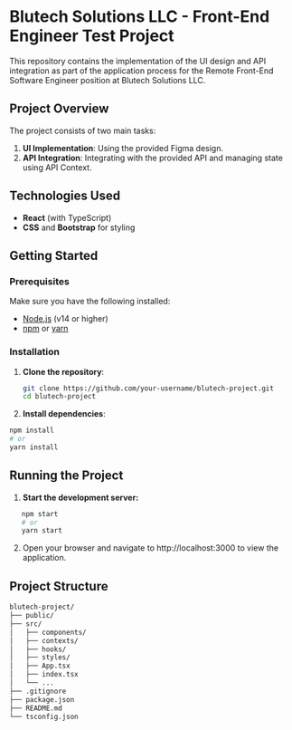 # Blutech Solutions LLC - Front-End Engineer Test Project

This repository contains the implementation of the UI design and API integration as part of the application process for the Remote Front-End Software Engineer position at Blutech Solutions LLC.

## Project Overview

The project consists of two main tasks:

1. **UI Implementation**: Using the provided Figma design.
2. **API Integration**: Integrating with the provided API and managing state using API Context.

## Technologies Used

- **React** (with TypeScript)
- **CSS** and **Bootstrap** for styling

## Getting Started

### Prerequisites

Make sure you have the following installed:

- [Node.js](https://nodejs.org/) (v14 or higher)
- [npm](https://www.npmjs.com/) or [yarn](https://yarnpkg.com/)

### Installation

1. **Clone the repository**:
   ```sh
   git clone https://github.com/your-username/blutech-project.git
   cd blutech-project
   ```
2. **Install dependencies**:

```sh
npm install
# or
yarn install
```

## Running the Project

1. **Start the development server:**

```sh
   npm start
   # or
   yarn start
```

2. Open your browser and navigate to http://localhost:3000 to view the application.

## Project Structure

```sh
blutech-project/
├── public/
├── src/
│   ├── components/
│   ├── contexts/
│   ├── hooks/
│   ├── styles/
│   ├── App.tsx
│   ├── index.tsx
│   └── ...
├── .gitignore
├── package.json
├── README.md
└── tsconfig.json
```

